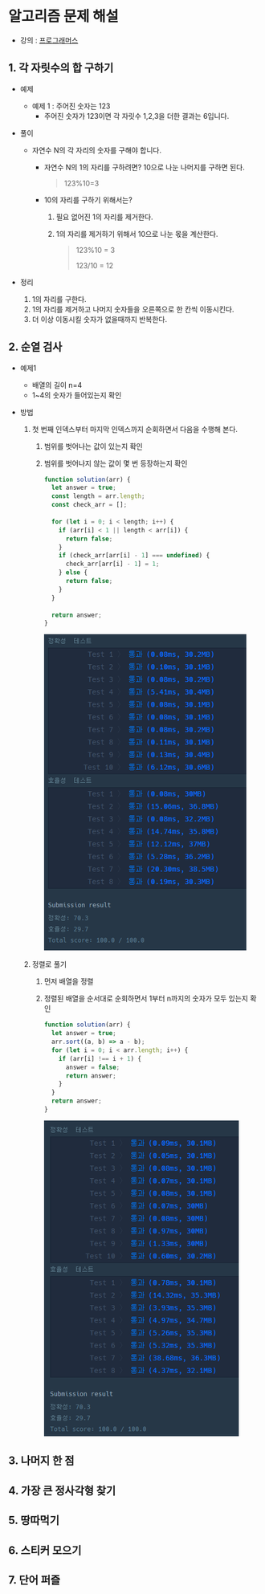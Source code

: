 # 알고리즘 문제 해설

- 강의 : [프로그래머스](https://programmers.co.kr/learn/courses/18)

## 1. 각 자릿수의 합 구하기

- 예제

  - 예제 1 : 주어진 숫자는 123
    - 주어진 숫자가 123이면 각 자릿수 1,2,3을 더한 결과는 6입니다.

- 풀이

  - 자연수 N의 각 자리의 숫자를 구해야 합니다.

    - 자연수 N의 1의 자리를 구하려면? 10으로 나눈 나머지를 구하면 된다.

      > 123%10=3

    - 10의 자리를 구하기 위해서는?

      1. 필요 없어진 1의 자리를 제거한다.

      2. 1의 자리를 제거하기 위해서 10으로 나눈 몫을 계산한다.

         > 123%10 = 3
         >
         > 123/10 = 12

- 정리

  1. 1의 자리를 구한다.
  2. 1의 자리를 제거하고 나머지 숫자들을 오른쪽으로 한 칸씩 이동시킨다.
  3. 더 이상 이동시킬 숫자가 없을때까지 반복한다.

## 2. 순열 검사

- 예제1

  - 배열의 길이 n=4
  - 1~4의 숫자가 들어있는지 확인

- 방법

  1. 첫 번째 인덱스부터 마지막 인덱스까지 순회하면서 다음을 수행해 본다.

     1. 범위를 벗어나는 값이 있는지 확인

     2. 범위를 벗어나지 않는 값이 몇 번 등장하는지 확인

        ```javascript
        function solution(arr) {
          let answer = true;
          const length = arr.length;
          const check_arr = [];

          for (let i = 0; i < length; i++) {
            if (arr[i] < 1 || length < arr[i]) {
              return false;
            }
            if (check_arr[arr[i] - 1] === undefined) {
              check_arr[arr[i] - 1] = 1;
            } else {
              return false;
            }
          }

          return answer;
        }
        ```

        ![체크함수 비교](./result2-1.png)

  2. 정렬로 풀기

     1. 먼저 배열을 정렬

     2. 정렬된 배열을 순서대로 순회하면서 1부터 n까지의 숫자가 모두 있는지 확인

        ```javascript
        function solution(arr) {
          let answer = true;
          arr.sort((a, b) => a - b);
          for (let i = 0; i < arr.length; i++) {
            if (arr[i] !== i + 1) {
              answer = false;
              return answer;
            }
          }
          return answer;
        }
        ```

        ![정렬로 풀기](./result2-2.png)

## 3. 나머지 한 점

## 4. 가장 큰 정사각형 찾기

## 5. 땅따먹기

## 6. 스티커 모으기

## 7. 단어 퍼즐
